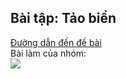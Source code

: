 <h2> Bài tập: Tảo biển <br> </h2>

<a href="https://khmt.uit.edu.vn/laptrinh/cs112-2021/view_problem/2">
  Đường dẫn đến đề bài
</a>
<br>

<div>
Bài làm của nhóm:
<a href="https://colab.research.google.com/github/khanh-moriaty/CS112.L11.KHTN/blob/master/week2/docs/tao_bien.ipynb">
  <div align="">
    <img src="https://colab.research.google.com/assets/colab-badge.svg" />
  </div>
</a>
</div>

